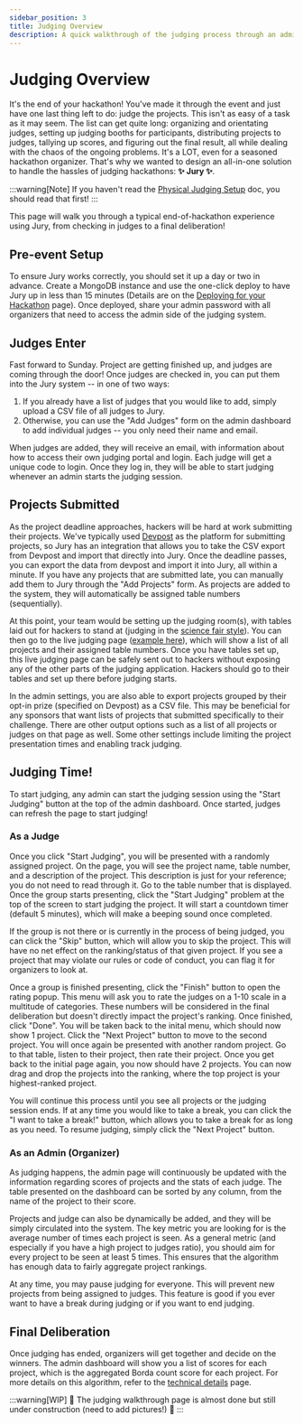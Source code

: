 ```yaml
---
sidebar_position: 3
title: Judging Overview
description: A quick walkthrough of the judging process through an admin and judge point of view.
---
```


# Judging Overview

It's the end of your hackathon! You've made it through the event and just have one last thing left to do: judge the projects. This isn't as easy of a task as it may seem. The list can get quite long: organizing and orientating judges, setting up judging booths for participants, distributing projects to judges, tallying up scores, and figuring out the final result, all while dealing with the chaos of the ongoing problems. It's a LOT, even for a seasoned hackathon organizer. That's why we wanted to design an all-in-one solution to handle the hassles of judging hackathons: **✨ Jury ✨**.

:::warning[Note]
If you haven't read the [Physical Judging Setup](/docs/usage/judging-setup) doc, you should read that first!
:::

This page will walk you through a typical end-of-hackathon experience using Jury, from checking in judges to a final deliberation!

## Pre-event Setup

To ensure Jury works correctly, you should set it up a day or two in advance. Create a MongoDB instance and use the one-click deploy to have Jury up in less than 15 minutes (Details are on the [Deploying for your Hackathon](/docs/usage/deploy) page). Once deployed, share your admin password with all organizers that need to access the admin side of the judging system.

## Judges Enter

Fast forward to Sunday. Project are getting finished up, and judges are coming through the door! Once judges are checked in, you can put them into the Jury system -- in one of two ways:

1. If you already have a list of judges that you would like to add, simply upload a CSV file of all judges to Jury.
2. Otherwise, you can use the "Add Judges" form on the admin dashboard to add individual judges -- you only need their name and email.

When judges are added, they will receive an email, with information about how to access their own judging portal and login. Each judge will get a unique code to login. Once they log in, they will be able to start judging whenever an admin starts the judging session.

## Projects Submitted

As the project deadline approaches, hackers will be hard at work submitting their projects. We've typically used [Devpost](https://devpost.com) as the platform for submitting projects, so Jury has an integration that allows you to take the CSV export from Devpost and import that directly into Jury. Once the deadline passes, you can export the data from devpost and import it into Jury, all within a minute. If you have any projects that are submitted late, you can manually add them to Jury through the "Add Projects" form. As projects are added to the system, they will automatically be assigned table numbers (sequentially).

At this point, your team would be setting up the judging room(s), with tables laid out for hackers to stand at (judging in the [science fair style](/docs/usage/judging-setup)). You can then go to the live judging page ([example here](https://jury-dev.mikz.dev/expo)), which will show a list of all projects and their assigned table numbers. Once you have tables set up, this live judging page can be safely sent out to hackers without exposing any of the other parts of the judging application. Hackers should go to their tables and set up there before judging starts.

In the admin settings, you are also able to export projects grouped by their opt-in prize (specified on Devpost) as a CSV file. This may be beneficial for any sponsors that want lists of projects that submitted specifically to their challenge. There are other output options such as a list of all projects or judges on that page as well. Some other settings include limiting the project presentation times and enabling track judging.

## Judging Time!

To start judging, any admin can start the judging session using the "Start Judging" button at the top of the admin dashboard. Once started, judges can refresh the page to start judging!

### As a Judge

Once you click "Start Judging", you will be presented with a randomly assigned project. On the page, you will see the project name, table number, and a description of the project. This description is just for your reference; you do not need to read through it. Go to the table number that is displayed. Once the group starts presenting, click the "Start Judging" problem at the top of the screen to start judging the project. It will start a countdown timer (default 5 minutes), which will make a beeping sound once completed.

If the group is not there or is currently in the process of being judged, you can click the "Skip" button, which will allow you to skip the project. This will have no net effect on the ranking/status of that given project. If you see a project that may violate our rules or code of conduct, you can flag it for organizers to look at.

Once a group is finished presenting, click the "Finish" button to open the rating popup. This menu will ask you to rate the judges on a 1-10 scale in a multitude of categories. These numbers will be considered in the final deliberation but doesn't directly impact the project's ranking. Once finished, click "Done". You will be taken back to the inital menu, which should now show 1 project. Click the "Next Project" button to move to the second project. You will once again be presented with another random project. Go to that table, listen to their project, then rate their project. Once you get back to the initial page again, you now should have 2 projects. You can now drag and drop the projects into the ranking, where the top project is your highest-ranked project.

You will continue this process until you see all projects or the judging session ends. If at any time you would like to take a break, you can click the "I want to take a break!" button, which allows you to take a break for as long as you need. To resume judging, simply click the "Next Project" button.

### As an Admin (Organizer)

As judging happens, the admin page will continuously be updated with the information regarding scores of projects and the stats of each judge. The table presented on the dashboard can be sorted by any column, from the name of the project to their score. 

Projects and judge can also be dynamically be added, and they will be simply circulated into the system. The key metric you are looking for is the average number of times each project is seen. As a general metric (and especially if you have a high project to judges ratio), you should aim for every project to be seen at least 5 times. This ensures that the algorithm has enough data to fairly aggregate project rankings.

At any time, you may pause judging for everyone. This will prevent new projects from being assigned to judges. This feature is good if you ever want to have a break during judging or if you want to end judging.

## Final Deliberation

Once judging has ended, organizers will get together and decide on the winners. The admin dashboard will show you a list of scores for each project, which is the aggregated Borda count score for each project. For more details on this algorithm, refer to the [technical details](/docs/details) page.

:::warning[WIP]
🚧 The judging walkthrough page is almost done but still under construction (need to add pictures!) 🚧
:::
